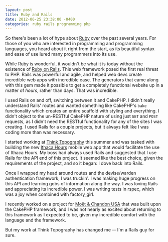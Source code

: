 ```yaml
---
layout: post
title: Ruby and Rails
date: 2012-06-25 23:38:00 -0400
categories: ruby rails programming php
---
```


So there's been a lot of hype about [Ruby](http://www.ruby-lang.org/en/) over the past several years. For those of you who are interested in programming and programming languages, you heard about it right from the start, as its beautiful syntax and ease of use lured many programmers into its use.

While Ruby is wonderful, it wouldn't be what it is today without the existence of [Ruby on Rails](http://rubyonrails.org/). This web framework posed the first real threat to PHP. Rails was powerful and agile, and helped web devs create incredible web apps with incredible ease. The generators that came along with this gem made it possible to get a completely functional website up in a matter of _hours_, rather than days. That was incredible.

I used Rails on and off, switching between it and CakePHP. I didn't really understand Rails' routes and wanted something like CakePHP's `bake` functionality which creates an entire scaffold with styling and everything. I didn't object to the un-RESTful CakePHP nature of using just `GET` and `POST` requests, as I didn't need the RESTful functionality for any of the sites I was creating. I used Rails for a couple projects, but it always felt like I was coding more than was necessary.

I started working at [Think Topography](http://www.thinktopography.com) this summer and was tasked with building the new [Ithaca Hours](http://www.ithacahours.com) mobile web app that would facilitate the use of Ithaca Hours. My boss had always used Rails and suggested that I use Rails for the API end of this project. It seemed like the best choice, given the requirements of the project, and so it began: I dove back into Rails.

Once I wrapped my head around routes and the devise/warden authentication framework, I was truckin'. I was making huge progress on this API and learning gobs of information along the way. I was loving Rails and appreciating its incredible power. I was writing tests in rspec, which was a joy when combined with factory_girl.

I recently worked on a project for [Moët & Chandon USA](https://www.mhusa.com/contact-tools/login.asp?c) that was built upon the CakePHP framework, and I was not nearly as excited about returning to this framework as I expected to be, given my incredible comfort with the language and the framework.

But my work at Think Topography has changed me -- I'm a Rails guy for sure.
